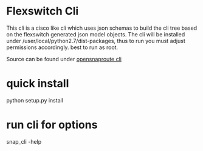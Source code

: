 # Flexswitch Cli

This cli is a cisco like cli which uses json schemas to build the cli tree based on the flexswitch generated json model objects.
The cli will be installed under /user/local/python2.7/dist-packages, thus to run you must adjust permissions accordingly.
best to run as root.  

Source can be found under [opensnaproute cli](https://github.com/opensnaproute/apps/cli2)

# quick install
python setup.py install

# run cli for options
snap_cli -help
